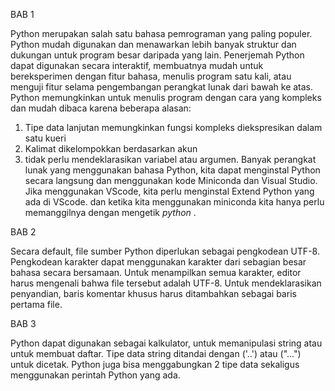 BAB 1

Python merupakan salah satu bahasa pemrograman yang paling populer. Python mudah digunakan dan menawarkan lebih banyak struktur dan dukungan untuk program besar daripada yang lain. Penerjemah Python dapat digunakan secara interaktif, membuatnya mudah untuk bereksperimen dengan fitur bahasa, menulis program satu kali, atau menguji fitur selama pengembangan perangkat lunak dari bawah ke atas.
Python memungkinkan untuk menulis program dengan cara yang kompleks dan mudah dibaca karena beberapa alasan:

1. Tipe data lanjutan memungkinkan fungsi kompleks diekspresikan dalam satu kueri
2. Kalimat dikelompokkan berdasarkan akun
3. tidak perlu mendeklarasikan variabel atau argumen.
Banyak perangkat lunak yang menggunakan bahasa Python, kita dapat menginstal Python secara langsung dan menggunakan kode Miniconda dan Visual Studio. Jika menggunakan VScode, kita perlu menginstal Extend Python yang ada di VScode. dan ketika kita menggunakan miniconda kita hanya perlu memanggilnya dengan mengetik _python_ . 

BAB 2

Secara default, file sumber Python diperlukan sebagai pengkodean UTF-8. Pengkodean karakter dapat menggunakan karakter dari sebagian besar bahasa secara bersamaan. Untuk menampilkan semua karakter, editor harus mengenali bahwa file tersebut adalah UTF-8. Untuk mendeklarasikan penyandian, baris komentar khusus harus ditambahkan sebagai baris pertama file. 

BAB 3

Python dapat digunakan sebagai kalkulator, untuk memanipulasi string atau untuk membuat daftar. Tipe data string ditandai dengan ('..') atau ("...") untuk dicetak. Python juga bisa menggabungkan 2 tipe data sekaligus menggunakan perintah Python yang ada. 
